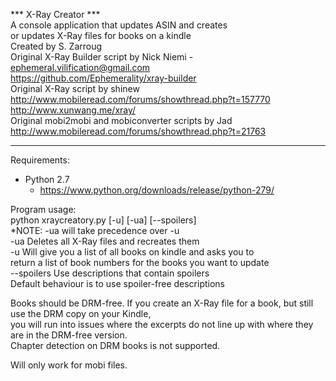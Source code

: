 *** X-Ray Creator ***  
A console application that updates ASIN and creates  
or updates X-Ray files for books on a kindle  
Created by S. Zarroug  
Original X-Ray Builder script  by Nick Niemi - ephemeral.vilification@gmail.com  
https://github.com/Ephemerality/xray-builder  
Original X-Ray script by shinew  
http://www.mobileread.com/forums/showthread.php?t=157770  
http://www.xunwang.me/xray/  
Original mobi2mobi and mobiconverter scripts by Jad  
http://www.mobileread.com/forums/showthread.php?t=21763  
  
**********************
   
Requirements:  
* Python 2.7  
  * https://www.python.org/downloads/release/python-279/  
  
Program usage:  
python xraycreatory.py [-u] [-ua] [--spoilers]  
*NOTE: -ua will take precedence over -u  
-ua				Deletes all X-Ray files and recreates them  
-u 				Will give you a list of all books on kindle and asks you to  
				return a list of book numbers for the books you want to update  
--spoilers		Use descriptions that contain spoilers  
				Default behaviour is to use spoiler-free descriptions  
  
Books should be DRM-free. If you create an X-Ray file for a book, but still use the DRM copy on your Kindle,  
you will run into issues where the excerpts do not line up with where they are in the DRM-free version.  
Chapter detection on DRM books is not supported.  

Will only work for mobi files.  
